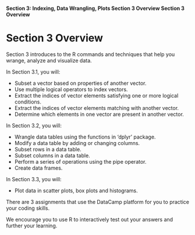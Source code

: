 #### Section 3: Indexing, Data Wrangling, Plots   Section 3 Overview   Section 3 Overview

# Section 3 Overview

Section 3 introduces to the R commands and techniques that help you wrange, analyze and visualize data.

In Section 3.1, you will:

* Subset a vector based on properties of another vector. 
* Use multiple logical operators to index vectors.
* Extract the indices of vector elements satisfying one or more logical conditions. 
* Extract the indices of vector elements matching with another vector.
* Determine which elements in one vector are present in another vector. 

In Section 3.2, you will:

* Wrangle data tables using the functions in ‘dplyr’ package. 
* Modify a data table by adding or changing columns. 
* Subset rows in a data table.
* Subset columns in a data table. 
* Perform a series of operations using the pipe operator. 
* Create data frames. 

In Section 3.3, you will:
* Plot data in scatter plots, box plots and histograms. 

There are 3 assignments that use the DataCamp platform for you to practice your coding skills.

We encourage you to use R to interactively test out your answers and further your learning.